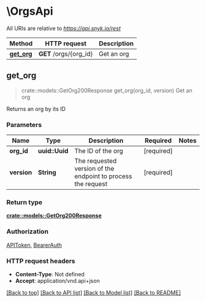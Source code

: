 # \OrgsApi

All URIs are relative to *https://api.snyk.io/rest*

Method | HTTP request | Description
------------- | ------------- | -------------
[**get_org**](OrgsApi.md#get_org) | **GET** /orgs/{org_id} | Get an org



## get_org

> crate::models::GetOrg200Response get_org(org_id, version)
Get an org

Returns an org by its ID

### Parameters


Name | Type | Description  | Required | Notes
------------- | ------------- | ------------- | ------------- | -------------
**org_id** | **uuid::Uuid** | The ID of the org | [required] |
**version** | **String** | The requested version of the endpoint to process the request | [required] |

### Return type

[**crate::models::GetOrg200Response**](getOrg_200_response.md)

### Authorization

[APIToken](../README.md#APIToken), [BearerAuth](../README.md#BearerAuth)

### HTTP request headers

- **Content-Type**: Not defined
- **Accept**: application/vnd.api+json

[[Back to top]](#) [[Back to API list]](../README.md#documentation-for-api-endpoints) [[Back to Model list]](../README.md#documentation-for-models) [[Back to README]](../README.md)

